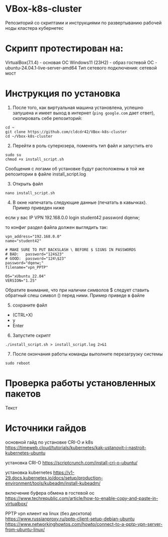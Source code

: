 # VBox-k8s-cluster
Репозиторий со скриптами и инструкциями по развертыванию рабочей ноды кластера кубернетес

# Скрипт протестирован на:
VirtualBox(7.1.4) - основая ОС Windows11 (23H2) - образ гостевой ОС - ubuntu-24.04.1-live-server-amd64 
Тип сетевого подключения: сетевой мост

# Инструкция по установка
1) После того, как виртуальная машина установлена, успешно запушена и имеет выход в интернет (`ping google.com` дает ответ), скопировать себе репозиторий:
```
cd ~
git clone https://github.com/cldcdr42/VBox-k8s-cluster
cd ~/Vbox-k8s-cluster
```

2) Перейти в роль суперюзера, поменять тип файл и запустить его
```
sudo su
chmod +x install_script.sh

```

Сообщения с логами об установке будут расположены в той же репозитории в файле install_script.log

3) Открыть файл 

```
nano install_script.sh
```

4) В окне напечатать следующие данные (печатать в кавычках). Пример приведен ниже

если у вас 
IP VPN 192.168.0.0
login student42
password dqenw;

то конфиг раздел файла должен выглядить так:
```
vpn_address="192.168.0.0"
name="student42"

# MAKE SURE TO PUT BACKSLASH \ BEFORE $ SIGNS IN PASSWORDS
# BAD:   password="124$23"
# GOOD:  password="124\$23"
password="dqenw;"
filename="vpn_PPTP"

OS="xUbuntu_22.04"
VERSION="1.25"
``` 
Обратите внимание, что при наличии символов $ следует ставить обратный слеш символ (\) перед ними. Пример приведе в файле 


5) сохраните файл
- (CTRL+X)
- y
- Enter


6) Запустите скрипт 
```
./install_script.sh > install_script.log 2>&1
```

7) После окончания работы команды выполните перезагрузку системы
```
sudo reboot
```

# Проверка работы установленных пакетов

Текст

# Источники гайдов
основной гайд по установке CRI-O и k8s
https://timeweb.cloud/tutorials/kubernetes/kak-ustanovit-i-nastroit-kubernetes-ubuntu

установка CRI-O
https://scriptcrunch.com/install-cri-o-ubuntu/

установка kubernetes
https://v1-29.docs.kubernetes.io/docs/setup/production-environment/tools/kubeadm/install-kubeadm/

включение буфера обмена в гостевой ос
https://www.techrepublic.com/article/how-to-enable-copy-and-paste-in-virtualbox/

PPTP vpn клиент на linux (без десктопа)
https://www.russianproxy.ru/pptp-client-setup-debian-ubuntu
https://www.networkinghowtos.com/howto/connect-to-a-pptp-vpn-server-from-ubuntu-linux/
